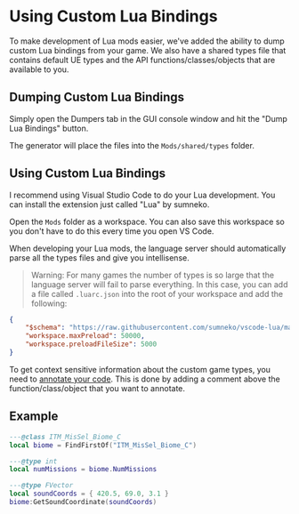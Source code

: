 # Using Custom Lua Bindings

To make development of Lua mods easier, we've added the ability to dump custom Lua bindings from your game. We also have a shared types file that contains default UE types and the API functions/classes/objects that are available to you.

## Dumping Custom Lua Bindings

Simply open the Dumpers tab in the GUI console window and hit the "Dump Lua Bindings" button. 

The generator will place the files into the `Mods/shared/types` folder. 

## Using Custom Lua Bindings

I recommend using Visual Studio Code to do your Lua development. You can install the extension just called "Lua" by sumneko.

Open the `Mods` folder as a workspace. You can also save this workspace so you don't have to do this every time you open VS Code. 

When developing your Lua mods, the language server should automatically parse all the types files and give you intellisense. 

> Warning: For many games the number of types is so large that the language server will fail to parse everything. In this case, you can add a file called `.luarc.json` into the root of your workspace and add the following:

```json
{
    "$schema": "https://raw.githubusercontent.com/sumneko/vscode-lua/master/setting/schema.json",
    "workspace.maxPreload": 50000,
    "workspace.preloadFileSize": 5000
}
```

To get context sensitive information about the custom game types, you need to [annotate your code](https://emmylua.github.io/annotation.html). This is done by adding a comment above the function/class/object that you want to annotate. 

## Example

```lua
---@class ITM_MisSel_Biome_C
local biome = FindFirstOf("ITM_MisSel_Biome_C")

---@type int
local numMissions = biome.NumMissions

---@type FVector
local soundCoords = { 420.5, 69.0, 3.1 }
biome:GetSoundCoordinate(soundCoords)
```